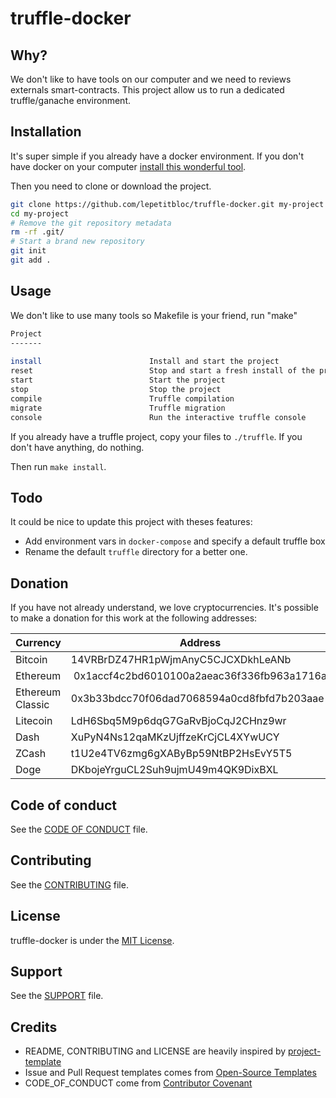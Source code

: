 # truffle-docker

## Why?

We don't like to have tools on our computer and we need to reviews externals
smart-contracts. This project allow us to run a dedicated truffle/ganache environment.

## Installation

It's super simple if you already have a docker environment. If you don't have docker
on your computer [install this wonderful tool](https://store.docker.com/search?type=edition&offering=community).

Then you need to clone or download the project.

```bash
git clone https://github.com/lepetitbloc/truffle-docker.git my-project
cd my-project
# Remove the git repository metadata
rm -rf .git/
# Start a brand new repository
git init
git add .
```

## Usage

We don't like to use many tools so Makefile is your friend, run "make"

```bash
Project                     
-------                     
                             
install                        Install and start the project
reset                          Stop and start a fresh install of the project
start                          Start the project
stop                           Stop the project
compile                        Truffle compilation
migrate                        Truffle migration
console                        Run the interactive truffle console

```

If you already have a truffle project, copy your files to `./truffle`. If you don't have
anything, do nothing.

Then run `make install`.

## Todo

It could be nice to update this project with theses features:

- Add environment vars in `docker-compose` and specify a default truffle box
- Rename the default `truffle` directory for a better one.

## Donation

If you have not already understand, we love cryptocurrencies. It's possible to make a donation
for this work at the following addresses:

| Currency         | Address                                    |
| ---------------- | ------------------------------------------ |
| Bitcoin          | 14VRBrDZ47HR1pWjmAnyC5CJCXDkhLeANb         |
| Ethereum         | 0x1accf4c2bd6010100a2aeac36f336fb963a1716a |
| Ethereum Classic | 0x3b33bdcc70f06dad7068594a0cd8fbfd7b203aae |
| Litecoin         | LdH6Sbq5M9p6dqG7GaRvBjoCqJ2CHnz9wr         |
| Dash             | XuPyN4Ns12qaMKzUjffzeKrCjCL4XYwUCY         |
| ZCash            | t1U2e4TV6zmg6gXAByBp59NtBP2HsEvY5T5        |
| Doge             | DKbojeYrguCL2Suh9ujmU49m4QK9DixBXL         |

## Code of conduct

See the [CODE OF CONDUCT](CODE_OF_CONDUCT.md) file.

## Contributing

See the [CONTRIBUTING](CONTRIBUTING.md) file.

## License

truffle-docker is under the [MIT License](LICENSE.md).

## Support

See the [SUPPORT](SUPPORT.md) file.

## Credits

- README, CONTRIBUTING and LICENSE are heavily inspired by [project-template](https://github.com/mnapoli/project-template)
- Issue and Pull Request templates comes from [Open-Source Templates](https://www.talater.com/open-source-templates/#/)
- CODE_OF_CONDUCT come from [Contributor Covenant](https://www.contributor-covenant.org)
